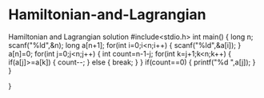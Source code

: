 # Hamiltonian-and-Lagrangian
Hamiltonian and Lagrangian solution
#include<stdio.h>
int main()
{
	long n;
	scanf("%ld",&n);
	long a[n+1];
	for(int i=0;i<n;i++)
	{
		scanf("%ld",&a[i]);
	}
	a[n]=0;
	for(int j=0;j<n;j++)
	{
		int count=n-1-j;
		for(int k=j+1;k<n;k++)
		{
			if(a[j]>=a[k])
			{
				count--;
			}
			else
			{
				break;
			}
		}
		if(count==0)
		{
		printf("%d ",a[j]);
		}
	}
	
	
}
